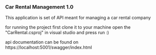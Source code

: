 ﻿### Car Rental Management 1.0

This application is set of API meant for managing a car rental company

for running the project first clone it to your machine open the "CarRental.csproj" in visual studio and press run :)

api documentation can be found on https://localhost:5001/swagger/index.html

